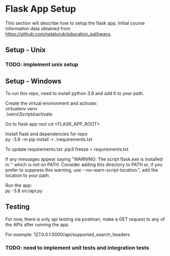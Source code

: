 # Flask App Setup

This section will describe how to setup the flask app.
Initial course information data obtained from https://github.com/nelaturuk/education_pathways.

## Setup - Unix
### TODO: implement unix setup

## Setup - Windows
To run this repo, need to install python 3.8 and add it to your path.  

Create the virtual environment and activate:   
virtualenv venv  
.\venv\Scripts\activate  

Go to flask app root
cd <FLASK_APP_ROOT>  

Install flask and dependencies for repo:  
py -3.8 -m pip install -r .\requirements.txt  

To update requirements.txt:
pip3 freeze > requirements.txt 

If any messages appear saying "WARNING: The script flask.exe is installed in '<location>' which is not on PATH.
  Consider adding this directory to PATH or, if you prefer to suppress this warning, use --no-warn-script-location.", add the location to your path.  

Run the app:  
py -3.8 src/api.py

## Testing

For now, there is only api testing via postman, make a GET request to any of the APIs after running the app.

For example:
127.0.0.1:5000/api/supported_search_headers

### TODO: need to implement unit tests and integration tests